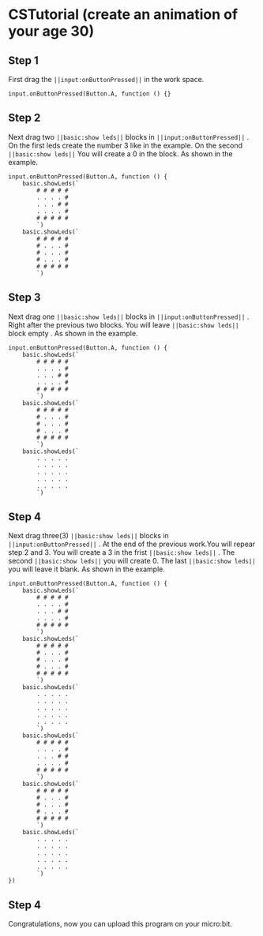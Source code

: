 # CSTutorial (create an animation of your age 30)
## Step 1 
First drag the ``||input:onButtonPressed||``  in the work space.
```blocks
input.onButtonPressed(Button.A, function () {}
```

## Step 2 
 Next drag two ``||basic:show leds||``   blocks in ``||input:onButtonPressed||`` . On the first leds create the number 3 like in the example. 
 On the second ``||basic:show leds||`` You will create a 0 in the block. 
 As shown in the example.  
```blocks
input.onButtonPressed(Button.A, function () {
    basic.showLeds(`
        # # # # #
        . . . . #
        . . . # #
        . . . . #
        # # # # #
        `)
    basic.showLeds(`
        # # # # #
        # . . . #
        # . . . #
        # . . . #
        # # # # #
        `)
```

## Step 3 
Next drag one ``||basic:show leds||``   blocks in ``||input:onButtonPressed||`` .
Right after the previous two blocks.
 You will leave ``||basic:show leds||``   block empty . 
  As shown in the example.
```blocks
input.onButtonPressed(Button.A, function () {
    basic.showLeds(`
        # # # # #
        . . . . #
        . . . # #
        . . . . #
        # # # # #
        `)
    basic.showLeds(`
        # # # # #
        # . . . #
        # . . . #
        # . . . #
        # # # # #
        `)
    basic.showLeds(`
        . . . . .
        . . . . .
        . . . . .
        . . . . .
        . . . . .
        `)
```

## Step 4 
Next drag three(3) ``||basic:show leds||``   blocks in ``||input:onButtonPressed||`` .
At the end of the previous work.You will repear step 2 and 3. You will create
a 3 in the frist ``||basic:show leds||`` . The second ``||basic:show leds||``  you will create 0.
The last ``||basic:show leds||``  you will leave it blank.
  As shown in the example.

```blocks
input.onButtonPressed(Button.A, function () {
    basic.showLeds(`
        # # # # #
        . . . . #
        . . . # #
        . . . . #
        # # # # #
        `)
    basic.showLeds(`
        # # # # #
        # . . . #
        # . . . #
        # . . . #
        # # # # #
        `)
    basic.showLeds(`
        . . . . .
        . . . . .
        . . . . .
        . . . . .
        . . . . .
        `)
    basic.showLeds(`
        # # # # #
        . . . . #
        . . . # #
        . . . . #
        # # # # #
        `)
    basic.showLeds(`
        # # # # #
        # . . . #
        # . . . #
        # . . . #
        # # # # #
        `)
    basic.showLeds(`
        . . . . .
        . . . . .
        . . . . .
        . . . . .
        . . . . .
        `)
})

```
## Step 4 
Congratulations, now you can upload this program on your micro:bit.

